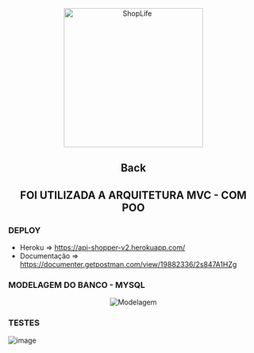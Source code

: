 <section align="center" id="cabecalho">
    <img align="center" width="280px" src="https://user-images.githubusercontent.com/20983673/195227872-de0e2e01-4c24-4151-8cc6-d0cd45176cf6.png" alt="ShopLife" title="ShopLife" />
     <h1 align="center">Back</h1>
</section>

<section align="center" id="cabecalho">
   <h1>FOI UTILIZADA A ARQUITETURA MVC - COM POO</h1>
</section>

### DEPLOY
* Heroku => https://api-shopper-v2.herokuapp.com/
* Documentação => https://documenter.getpostman.com/view/19882336/2s847A1HZg

### MODELAGEM DO BANCO - MYSQL
<section align="center" id="Modelagem">
    <img align="center" src="https://user-images.githubusercontent.com/20983673/198753667-9c367247-db34-4a29-b946-b45ddf5a1279.png" alt="Modelagem" />
</section>

### TESTES 
![image](https://user-images.githubusercontent.com/20983673/196699049-42c56171-078b-43ae-8be3-8137f5cf360f.png)

